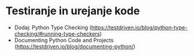 # Testiranje in urejanje kode

- Dodaj: Python Type Checking (https://testdriven.io/blog/python-type-checking/#running-type-checkers)
- Documenting Python Code and Projects (https://testdriven.io/blog/documenting-python/)
